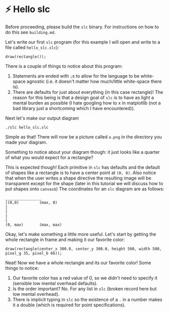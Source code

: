 # :zap: Hello slc
Before proceeding, please build the `slc` binary.  For instructions on how to do
this see `building.md`.

Let's write our first `slc` program (for this example I will open and write to a
file called `hello_slc.slc`):
```
draw(rectangle());
```
There is a couple of things to notice about this program:
  1) Statements are ended with `;`s to allow for the language to be white-space
  agnostic (i.e. it doesn't matter how much/little white-space there is).
  2) There are defaults for just about everything (in this case rectangle)! The
  reason for this being is that a design goal of `slc` is to have as light a
  mental burden as possible (I hate googling how to x in matplotlib (not a bad
  library just a shortcoming which I have encountered)).

Next let's make our output diagram
```
./slc hello_slc.slc
```

Simple as that! There will now be a picture called `a.png` in the directory you
made your diagram.

Something to notice about your diagram though: it just looks like a quarter of
what you would expect for a rectangle?

This is expected though!  Each primitive in `slc` has defaults and the default
of shapes like a rectangle is to have a center point at `(0, 0)`.  Also notice
that when the user writes a shape directive the resulting image will be
transparent except for the shape (later in this tutorial we will discuss how to
put shapes onto `canvas`s) The coordinates for an `slc` diagram are as follows:
```
________________
|(0,0)         (max, 0)
|
|
|
|
(0, max)       (max, max)
```

Okay, let's make something a little more useful. Let's start by getting the
whole rectangle in frame and making it our favorite color:
```
draw(rectangle(center_x 300.0, center_y 300.0, height 500, width 500, pixel_g 35, pixel_b 66));
```
Neat! Now we have a whole rectangle and its our favorite color!  Some things to
notice:
  1) Our favorite color has a red value of 0, so we didn't need to specify it
  (sensible low mental overhead defaults).
  2) Is the order important? No. For any list in `slc` (broken record here but
  low mental overhead).
  3) There is implicit typing in `slc` so the existence of a `.` in a number
  makes it a double (which is required for point specifications).
